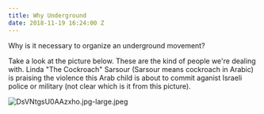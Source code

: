 ```yaml
---
title: Why Underground
date: 2018-11-19 16:24:00 Z
---
```


Why is it necessary to organize an underground movement?

Take a look at the picture below. These are the kind of people we're dealing with. Linda "The Cockroach" Sarsour (Sarsour means cockroach in Arabic) is praising the violence this Arab child is about to commit aganist Israeli police or military (not clear which is it from this picture). 

![DsVNtgsU0AAzxho.jpg-large.jpeg](/uploads/DsVNtgsU0AAzxho.jpg-large.jpeg)